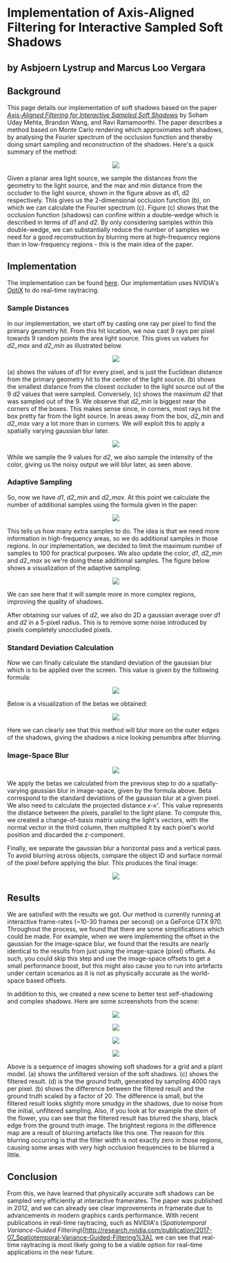 # Implementation of Axis-Aligned Filtering for Interactive Sampled Soft Shadows
## by Asbjoern Lystrup and Marcus Loo Vergara

## Background

This page details our implementation of soft shadows based on the paper [*Axis-Aligned Filtering for Interactive Sampled Soft Shadows*](http://graphics.berkeley.edu/papers/UdayMehta-AAF-2012-12/) by Soham Uday Mehta, Brandon Wang, and Ravi Ramamoorthi. The paper describes a method based on Monte Carlo rendering which approximates soft shadows, by analysing the Fourier spectrum of the occlusion function and thereby doing smart sampling and reconstruction of the shadows. Here's a quick summary of the method:

<p align="center">
  <img src="figures/Occlusion_Spectrum_Figure.png">
</p>

Given a planar area light source, we sample the distances from the geometry to the light source, and the max and min distance from the occluder to the light source, shown in the figure above as d1, d2 respectively. This gives us the 2-dimensional occlusion function (b), on which we can calculate the Fourier spectrum (c). Figure (c) shows that the occlusion function (shadows) can confine within a double-wedge which is described in terms of _d1_ and _d2_. By only considering samples within this double-wedge, we can substantially reduce the number of samples we need for a good reconstruction by blurring more at high-frequency regions than in low-frequency regions  - this is the main idea of the paper.

## Implementation

The implementation can be found [here](https://github.com/bitsauce/Axis-Aligned-Filtering-Soft-Shadows). Our implementation uses NVIDIA's [OptiX](https://developer.nvidia.com/optix) to do real-time raytracing.

### Sample Distances

In our implementation, we start off by casting one ray per pixel to find the primary geometry hit. From this hit location, we now cast 9 rays per pixel towards 9 random points the area light source. This gives us values for _d2_max_ and _d2_min_ as illustrated below.

<p align="center">
  <img src="figures/d1_d2_figure.png">
</p>

(a) shows the values of _d1_ for every pixel, and is just the Euclidean distance from the primary geometry hit to the center of the light source. (b) shows the smallest distance from the closest occluder to the light source out of the 9 _d2_ values that were sampled. Conversely, (c) shows the maximum _d2_ that was sampled out of the 9. We observe that _d2_min_ is biggest near the corners of the boxes. This makes sense since, in corners, most rays hit the box pretty far from the light source. In areas away from the box, _d2_min_ and _d2_max_ vary a lot more than in corners. We will exploit this to apply a spatially varying gaussian blur later.

<p align="center">
  <img src="optixSoftShadows/screenshots/boxes_diffuse.png">
</p>

While we sample the 9 values for _d2_, we also sample the intensity of the color, giving us the noisy output we will blur later, as seen above.

### Adaptive Sampling

So, now we have _d1_, _d2_min_ and _d2_max_. At this point we calculate the number of additional samples using the formula given in the paper:

<p align="center">
  <img src="figures/adaptive_sampling_formula.png">
</p>

This tells us how many extra samples to do. The idea is that we need more information in high-frequency areas, so we do additional samples in those regions. In our implementation, we decided to limit the maximum number of samples to 100 for practical purposes. We also update the color, _d1_, _d2_min_ and _d2_max_ as we're doing these additional samples. The figure below shows a visualization of the adaptive sampling.

<p align="center">
  <img src="optixSoftShadows/screenshots/boxes_num_samples.png">
</p>

We can see here that it will sample more in more complex regions, improving the quality of shadows.

After obtaining our values of _d2_, we also do 2D a gaussian average over _d1_ and _d2_ in a 5-pixel radius. This is to remove some noise introduced by pixels completely unoccluded pixels.

### Standard Deviation Calculation

Now we can finally calculate the standard deviation of the gaussian blur which is to be applied over the screen. This value is given by the following formula:

<p align="center">
  <img src="figures/beta_formula.PNG">
</p>

Below is a visualization of the betas we obtained:

<p align="center">
  <img src="optixSoftShadows/screenshots/boxes_beta.png">
</p>

Here we can clearly see that this method will blur more on the outer edges of the shadows, giving the shadows a nice looking penumbra after blurring. 

### Image-Space Blur

<p align="center">
  <img src="figures/gauss_formula.png">
</p>

We apply the betas we calculated from the previous step to do a spatially-varying gaussian blur in image-space, given by the formula above. Beta correspond to the standard deviations of the gaussian blur at a given pixel. We also need to calculate the projected distance _x-x'_. This value represents the distance between the pixels, parallel to the light plane. To compute this, we created a change-of-basis matrix using the light's vectors, with the normal vector in the third column, then multiplied it by each pixel's world position and discarded the z-component.

Finally, we separate the gaussian blur a horizontal pass and a vertical pass. To avoid blurring across objects, compare the object ID and surface normal of the pixel before applying the blur. This produces the final image:

<p align="center">
  <img src="optixSoftShadows/screenshots/boxes_filtered.png">
</p>

## Results

We are satisfied with the results we got. Our method is currently running at interactive frame-rates (~10-30 frames per second) on a GeForce GTX 970. Throughout the process, we found that there are some simplifications which could be made. For example, when we were implementing the offset in the gaussian for the image-space blur, we found that the results are nearly identical to the results from just using the image-space (pixel) offsets. As such, you could skip this step and use the image-space offsets to get a small performance boost, but this might also cause you to run into artefacts under certain scenarios as it is not as physically accurate as the world-space based offsets.

In addition to this, we created a new scene to better test self-shadowing and complex shadows. Here are some screenshots from the scene:

<p align="center">
  <img src="optixSoftShadows/screenshots/grid_beta.png">
</p>

<p align="center">
  <img src="optixSoftShadows/screenshots/grid_num_samples.png">
</p>

<p align="center">
  <img src="figures/grid_figure.png">
</p>

<p align="center">
  <img src="figures/flower_figure.png">
</p>

Above is a sequence of images showing soft shadows for a grid and a plant model. (a) shows the unfiltered version of the soft shadows. (c) shows the filtered result. (d) is the the ground truth, generated by sampling 4000 rays per pixel. (b) shows the difference between the filtered result and the ground truth scaled by a factor of 20. The difference is small, but the filtered result looks slightly more smudgy in the shadows, due to noise from the initial, unfiltered sampling. Also, if you look at for example the stem of the flower, you can see that the filtered result has blurred the sharp, black edge from the ground truth image. The brightest regions in the difference map are a result of blurring artefacts like this one. The reason for this blurring occurring is that the filter width is not exactly zero in those regions, causing some areas with very high occlusion frequencies to be blurred a little.

## Conclusion

From this, we have learned that physically accurate soft shadows can be sampled very efficiently at interactive framerates. The paper was published in 2012, and we can already see clear improvements in framerate due to advancements in modern graphics cards performance. With recent publications in real-time raytracing, such as NVIDIA's (*Spatiotemporal Variance-Guided Filtering*)[http://research.nvidia.com/publication/2017-07_Spatiotemporal-Variance-Guided-Filtering%3A], we can see that real-time raytracing is most likely going to be a viable option for real-time applications in the near future.
